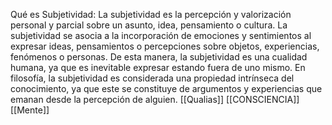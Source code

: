 Qué es Subjetividad:
La subjetividad es la percepción y valorización personal y parcial sobre un asunto, idea, pensamiento o cultura.
La subjetividad se asocia a la incorporación de emociones y sentimientos al expresar ideas, pensamientos o percepciones sobre objetos, experiencias, fenómenos o personas. De esta manera, la subjetividad es una cualidad humana, ya que es inevitable expresar estando fuera de uno mismo.
En filosofía, la subjetividad es considerada una propiedad intrínseca del conocimiento, ya que este se constituye de argumentos y experiencias que emanan desde la percepción de alguien.
[[Qualias]]
[[CONSCIENCIA]]
[[Mente]]